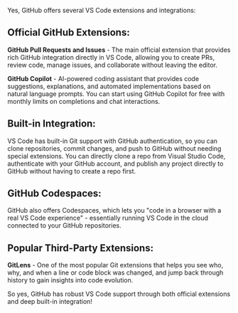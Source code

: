 Yes, GitHub offers several VS Code extensions and integrations:

## Official GitHub Extensions:

**GitHub Pull Requests and Issues** - The main official extension that provides rich GitHub integration directly in VS Code, allowing you to create PRs, review code, manage issues, and collaborate without leaving the editor.

**GitHub Copilot** - AI-powered coding assistant that provides code suggestions, explanations, and automated implementations based on natural language prompts. You can start using GitHub Copilot for free with monthly limits on completions and chat interactions.

## Built-in Integration:

VS Code has built-in Git support with GitHub authentication, so you can clone repositories, commit changes, and push to GitHub without needing special extensions. You can directly clone a repo from Visual Studio Code, authenticate with your GitHub account, and publish any project directly to GitHub without having to create a repo first.

## GitHub Codespaces:

GitHub also offers Codespaces, which lets you "code in a browser with a real VS Code experience" - essentially running VS Code in the cloud connected to your GitHub repositories.

## Popular Third-Party Extensions:

**GitLens** - One of the most popular Git extensions that helps you see who, why, and when a line or code block was changed, and jump back through history to gain insights into code evolution.

So yes, GitHub has robust VS Code support through both official extensions and deep built-in integration!
